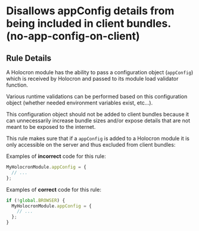 # Disallows appConfig details from being included in client bundles. (no-app-config-on-client)

## Rule Details

A Holocron module has the ability to pass a configuration object (`appConfig`)
which is received by Holocron and passed to its module load validator function.

Various runtime validations can be performed based on this configuration object
(whether needed environment variables exist, etc...).

This configuration object should not be added to client bundles because it can unnecessarily
increase bundle sizes and/or expose details that are not meant to be exposed to the internet.

This rule makes sure that if a `appConfig` is added to a Holocron module
it is only accessible on the server and thus excluded from client bundles:

Examples of **incorrect** code for this rule:

```js
MyHolocronModule.appConfig = {
  // ...
};

```

Examples of **correct** code for this rule:

```js
if (!global.BROWSER) {
  MyHolocronModule.appConfig = {
    // ...
  };
}
```
